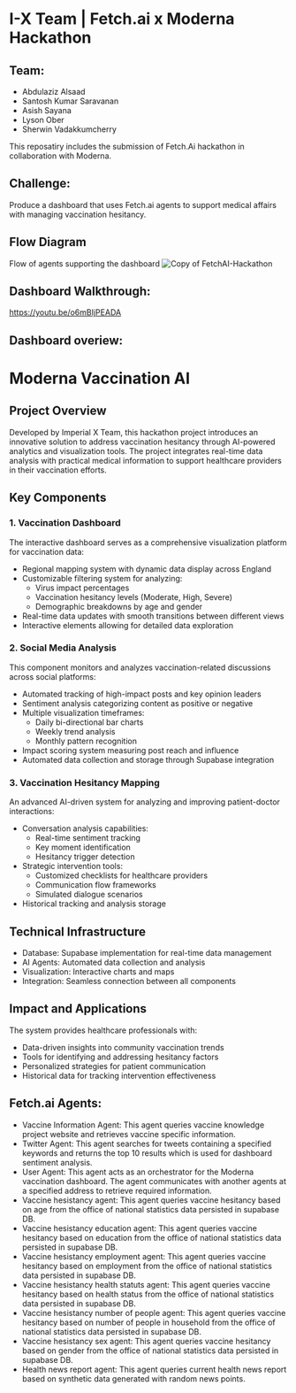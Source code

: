 # I-X Team | Fetch.ai x Moderna Hackathon

## Team:
- Abdulaziz Alsaad
- Santosh Kumar Saravanan
- Asish Sayana
- Lyson Ober
- Sherwin Vadakkumcherry

This reposatiry includes the submission of Fetch.Ai hackathon in collaboration with Moderna. 

## Challenge: 
Produce a dashboard that uses Fetch.ai agents to support medical affairs with managing vaccination hesitancy.

## Flow Diagram
Flow of agents supporting the dashboard
![Copy of FetchAI-Hackathon](https://github.com/user-attachments/assets/95db1518-0e7d-433e-9442-0a07ecebaf52)

## Dashboard Walkthrough:
https://youtu.be/o6mBIjPEADA

## Dashboard overiew:
# Moderna Vaccination AI
## Project Overview
Developed by Imperial X Team, this hackathon project introduces an innovative solution to address vaccination hesitancy through AI-powered analytics and visualization tools. The project integrates real-time data analysis with practical medical information to support healthcare providers in their vaccination efforts.
 
## Key Components
 
### 1. Vaccination Dashboard
The interactive dashboard serves as a comprehensive visualization platform for vaccination data:
* Regional mapping system with dynamic data display across England
* Customizable filtering system for analyzing:
  - Virus impact percentages
  - Vaccination hesitancy levels (Moderate, High, Severe)
  - Demographic breakdowns by age and gender
* Real-time data updates with smooth transitions between different views
* Interactive elements allowing for detailed data exploration
 
### 2. Social Media Analysis
This component monitors and analyzes vaccination-related discussions across social platforms:
* Automated tracking of high-impact posts and key opinion leaders
* Sentiment analysis categorizing content as positive or negative
* Multiple visualization timeframes:
  - Daily bi-directional bar charts
  - Weekly trend analysis
  - Monthly pattern recognition
* Impact scoring system measuring post reach and influence
* Automated data collection and storage through Supabase integration
 
### 3. Vaccination Hesitancy Mapping
An advanced AI-driven system for analyzing and improving patient-doctor interactions:
* Conversation analysis capabilities:
  - Real-time sentiment tracking
  - Key moment identification
  - Hesitancy trigger detection
* Strategic intervention tools:
  - Customized checklists for healthcare providers
  - Communication flow frameworks
  - Simulated dialogue scenarios
* Historical tracking and analysis storage
 
## Technical Infrastructure
* Database: Supabase implementation for real-time data management
* AI Agents: Automated data collection and analysis
* Visualization: Interactive charts and maps
* Integration: Seamless connection between all components
 
## Impact and Applications
The system provides healthcare professionals with:
* Data-driven insights into community vaccination trends
* Tools for identifying and addressing hesitancy factors
* Personalized strategies for patient communication
* Historical data for tracking intervention effectiveness
 




## Fetch.ai Agents: 

- Vaccine Information Agent: This agent queries vaccine knowledge project website and retrieves vaccine specific information.
- Twitter Agent: This agent searches for tweets containing a specified keywords and returns the top 10 results which is used for dashboard sentiment analysis.
- User Agent: This agent acts as an orchestrator for the Moderna vaccination dashboard. The agent communicates with another agents at a specified address to retrieve required information.
- Vaccine hesistancy  agent: This agent queries vaccine hesitancy based on age from the office of national statistics data persisted in supabase DB.
- Vaccine hesistancy education agent: This agent queries vaccine hesitancy based on education from the office of national statistics data persisted in supabase DB.
- Vaccine hesistancy employment agent: This agent queries vaccine hesitancy based on employment from the office of national statistics data persisted in supabase DB.
- Vaccine hesistancy health statuts agent: This agent queries vaccine hesitancy based on health status from the office of national statistics data persisted in supabase DB.
- Vaccine hesistancy number of people agent: This agent queries vaccine hesitancy based on number of people in household from the office of national statistics data persisted in supabase DB.
- Vaccine hesistancy sex agent: This agent queries vaccine hesitancy based on gender from the office of national statistics data persisted in supabase DB.
- Health news report agent: This agent queries current health news report based on synthetic data generated with random news points.



